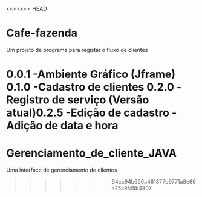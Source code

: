 <<<<<<< HEAD
# Cafe-fazenda
 Um projeto de programa para registar o fluxo de clientes

0.0.1
-Ambiente Gráfico (Jframe)
0.1.0
-Cadastro de clientes
0.2.0
-Registro de serviço
(Versão atual)0.2.5
-Edição de cadastro
-Adição de data e hora
=======
# Gerenciamento_de_cliente_JAVA
 Uma interface de gerenciamento de clientes
 
>>>>>>> 94cc94b656a461877b9771a8e66a25a9f45b4807
